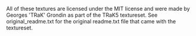 All of these textures are licensed under the MIT license and were made by Georges 'TRaK' Grondin as part of the TRaK5 textureset.
See original_readme.txt for the original readme.txt file that came with the textureset.